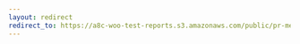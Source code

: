 ```yaml
---
layout: redirect
redirect_to: https://a8c-woo-test-reports.s3.amazonaws.com/public/pr-merge/38833/e2e/index.html
---
```

